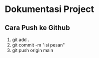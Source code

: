 # Dokumentasi Project

## Cara Push ke Github

1. git add .
2. git commit -m "isi pesan"
3. git push origin <nama branch> main